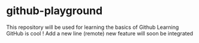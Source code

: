 # github-playground
This repository will be used for learning the basics of Github
Learning GitHub is cool !
Add a new line (remote)
new feature will soon be integrated
